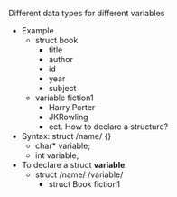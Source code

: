 Different data types for different variables 
- Example 
	- struct book
		- title
		- author
		- id
		- year
		- subject
	- variable fiction1
		- Harry Porter
		- JKRowling
		- ect.
How to declare a structure?
- Syntax: struct /name/ {}
	- char* variable;
	- int variable;
- To declare a struct **variable**
	- struct /name/ /variable/
		- struct Book fiction1